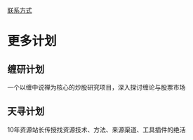 [联系方式](/contactus/)   
# 更多计划
## 缠研计划
一个以缠中说禅为核心的炒股研究项目，深入探讨缠论与股票市场
## 天寻计划
10年资源站长传授找资源技术、方法、来源渠道、工具插件的绝活
